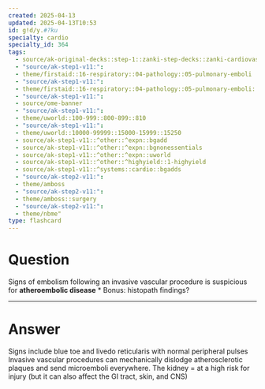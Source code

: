 ```yaml
---
created: 2025-04-13
updated: 2025-04-13T10:53
id: g!d/y.#?ku
specialty: cardio
specialty_id: 364
tags:
  - source/ak-original-decks::step-1::zanki-step-decks::zanki-cardiovascular::cardio-pathology
  - "source/ak-step1-v11:": 
  - theme/firstaid::16-respiratory::04-pathology::05-pulmonary-emboli
  - "source/ak-step1-v11:": 
  - theme/firstaid::16-respiratory::04-pathology::05-pulmonary-emboli::*basics
  - "source/ak-step1-v11:": 
  - source/ome-banner
  - "source/ak-step1-v11:": 
  - theme/uworld::100-999::800-899::810
  - "source/ak-step1-v11:": 
  - theme/uworld::10000-99999::15000-15999::15250
  - source/ak-step1-v11::^other::^expn::bgadd
  - source/ak-step1-v11::^other::^expn::bgnonessentials
  - source/ak-step1-v11::^other::^expn::uworld
  - source/ak-step1-v11::^other::^highyield::1-highyield
  - source/ak-step1-v11::^systems::cardio::bgadds
  - "source/ak-step2-v11:": 
  - theme/amboss
  - "source/ak-step2-v11:": 
  - theme/amboss::surgery
  - "source/ak-step2-v11:": 
  - theme/nbme"
type: flashcard
---
```


# Question
Signs of embolism following an invasive vascular procedure is suspicious for **atheroembolic disease**  * Bonus: histopath findings?

---

# Answer
Signs include blue toe and livedo reticularis with normal peripheral pulses      Invasive vascular procedures can mechanically dislodge atherosclerotic plaques and send microemboli everywhere.    The kidney = at a high risk for injury (but it can also affect the GI tract, skin, and CNS)